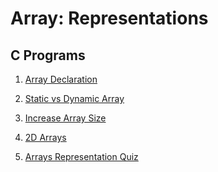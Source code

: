 # Array: Representations

## C Programs

1. [Array Declaration](ArrayDeclaration/src/main.c)

2. [Static vs Dynamic Array](StaticDynamic/src/main.c)

3. [Increase Array Size](IncreaseArraySize/src/main.c)

4. [2D Arrays](2DArray/src/main.c)

5. [Arrays Representation Quiz](ArrayRepQuiz/README.md)

<!--
Shell and Perl Code to help with redundant work:
mkdir -p Declaration/src/ && touch Declaration/src/main.c
cp 2DArray/*.sh Declaration/
cp 2DArray/*.txt Declaration/

perl -pi -e 's/Declaration/ArrayDeclaration/g' ArrayDeclaration/CMakeLists.txt
-->